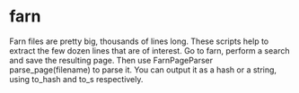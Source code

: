 farn
====

Farn files are pretty big, thousands of lines long. These scripts help to extract 
the few dozen lines that are of interest.
Go to farn, perform a search and save the resulting page. Then use FarnPageParser
parse_page(filename) to parse it. You can output it as a hash or a string, using
to_hash and to_s respectively. 

